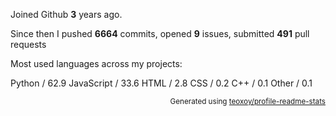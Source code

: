 Joined Github **3** years ago.

Since then I pushed **6664** commits, opened **9** issues, submitted **491** pull requests

Most used languages across my projects:

Python / 62.9
JavaScript / 33.6
HTML / 2.8
CSS / 0.2
C++ / 0.1
Other / 0.1

<p align="right"><sub>Generated using <a href="https://github.com/marketplace/actions/profile-readme-stats">teoxoy/profile-readme-stats</a></sub></p>
